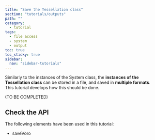 ```yaml
---
title: "Save the Tessellation class"
section: "tutorials/outputs"
path: ""
category:
  - tutorial
tags:
  - file access
  - system
  - output
toc: true
toc_sticky: true
sidebar:
  nav: "sidebar-tutorials"
---
```


Similarly to the instances of the System class, the **instances of the Tessellation class**
can be stored in a file, and saved in **multiple formats**. This tutorial develops how
this should be done.

(TO BE COMPLETED)

## Check the API

The following elements have been used in this tutorial:

* saveVoro
